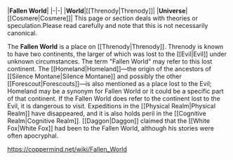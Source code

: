 |**Fallen World**|
|-|-|
|**World**|[[Threnody\|Threnody]]|
|**Universe**|[[Cosmere\|Cosmere]]|
This page or section deals with theories or speculation.Please read carefully and note that this is not necessarily canonical.

The **Fallen World** is a place on [[Threnody\|Threnody]].
Threnody is known to have two continents, the larger of which was lost to the [[Evil\|Evil]] under unknown circumstances. The term "Fallen World" may refer to this lost continent. The [[Homeland\|Homeland]]—the origin of the ancestors of [[Silence Montane\|Silence Montane]] and possibly the other [[Forescout\|Forescouts]]—is also mentioned as a place lost to the Evil; Homeland may be a synonym for Fallen World or it could be a specific part of that continent.
If the Fallen World does refer to the continent lost to the Evil, it is dangerous to visit. Expeditions in the [[Physical Realm\|Physical Realm]] have disappeared, and it is also holds peril in the [[Cognitive Realm\|Cognitive Realm]].
[[Daggon\|Daggon]] claimed that the [[White Fox\|White Fox]] had been to the Fallen World, although his stories were often apocryphal.



https://coppermind.net/wiki/Fallen_World